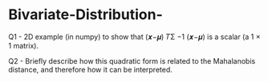 # Bivariate-Distribution-

Q1 - 2D example (in numpy) to show that (𝒙−𝝁) 𝑇Σ −1 (𝒙−𝝁) is a scalar (a 1 × 1 matrix).

Q2 - Briefly describe how this quadratic form is related to the Mahalanobis distance, and therefore how it can be interpreted.

